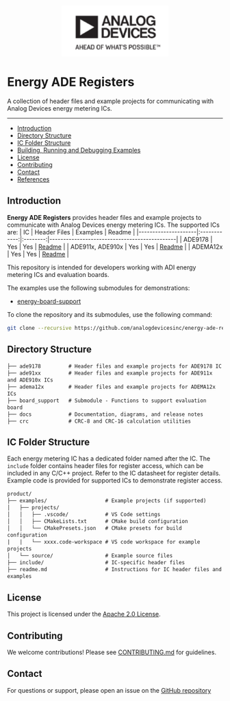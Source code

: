 ﻿<p align="center">
    <img src="docs/diagrams/adi_logo.png" width="250" alt="ADI Logo" /><br>
</p>

# Energy ADE Registers

A collection of header files and example projects for communicating with Analog Devices energy metering ICs.

---

- [Introduction](#introduction)
- [Directory Structure](#directory-structure)
- [IC Folder Structure](#ic-folder-structure)
- [Building, Running and Debugging Examples](#building-running-and-debugging-examples)
- [License](#license)
- [Contributing](#contributing)
- [Contact](#contact)
- [References](#references)

## Introduction

**Energy ADE Registers** provides header files and example projects to communicate with Analog Devices energy metering ICs. The supported ICs are:
| IC                  | Header Files | Examples | Readme                                      |
|---------------------|:------------:|:--------:|----------------------------------------------|
| ADE9178             |     Yes      |   Yes    | [Readme](ade9178/readme.md)                  |
| ADE911x, ADE910x    |     Yes      |   Yes    | [Readme](ade91xx/readme.md)                  |
| ADEMA12x            |     Yes      |   Yes    | [Readme](adema12x/readme.md)                 |

This repository is intended for developers working with ADI energy metering ICs and evaluation boards.

The examples use the following submodules for demonstrations:
- [energy-board-support](https://github.com/analogdevicesinc/energy-board-support)

To clone the repository and its submodules, use the following command:

```sh
git clone --recursive https://github.com/analogdevicesinc/energy-ade-registers.git
```

## Directory Structure

```
├── ade9178         # Header files and example projects for ADE9178 IC
├── ade91xx         # Header files and example projects for ADE911x and ADE910x ICs
├── adema12x        # Header files and example projects for ADEMA12x ICs
├── board_support   # Submodule - Functions to support evaluation board
├── docs            # Documentation, diagrams, and release notes
├── crc             # CRC-8 and CRC-16 calculation utilities
```

## IC Folder Structure

Each energy metering IC has a dedicated folder named after the IC. The `include` folder contains header files for register access, which can be included in any C/C++ project. Refer to the IC datasheet for register details. Example code is provided for supported ICs to demonstrate register access.

```
product/
├── examples/                   # Example projects (if supported)
│   ├── projects/
│   │   ├── .vscode/            # VS Code settings
│   │   ├── CMakeLists.txt      # CMake build configuration
│   │   └── CMakePresets.json   # CMake presets for build configuration
|   |   └── xxxx.code-workspace # VS code workspace for example projects
│   └── source/                 # Example source files
├── include/                    # IC-specific header files
├── readme.md                   # Instructions for IC header files and examples
```

## License

This project is licensed under the [Apache 2.0 License](LICENSE).

## Contributing

We welcome contributions! Please see [CONTRIBUTING.md](CONTRIBUTING.md) for guidelines.

## Contact

For questions or support, please open an issue on the [GitHub repository](https://github.com/analogdevicesinc/energy-ade-registers/issues) 
